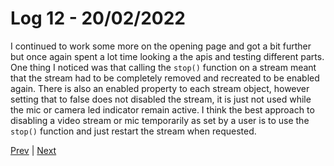 # Log 12 - 20/02/2022

I continued to work some more on the opening page and got a bit further but once again spent a lot time looking a the apis and testing different parts. One thing I noticed was that calling the `stop()` function on a stream meant that the stream had to be completely removed and recreated to be enabled again. There is also an enabled property to each stream object, however setting that to false does not disabled the stream, it is just not used while the mic or camera led indicator remain active. I think the best approach to disabling a video stream or mic temporarily as set by a user is to use the `stop()` function and just restart the stream when requested.

[Prev](16022022.md) | [Next](27022022.md)